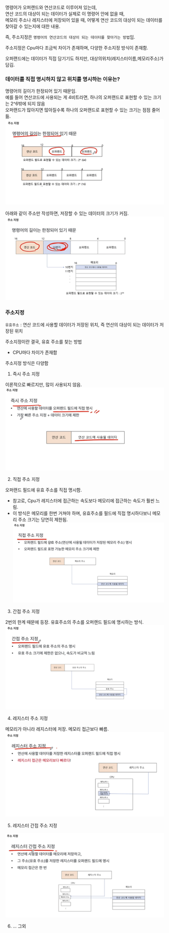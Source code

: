 명령어가 오퍼랜드와 연산코드로 이루어져 있는데,<br>
연산 코드의 대상이 되는 데이터가 실제로 이 명령어 안에 없을 때,<br>
메모리 주소나 레지스터에 저장되어 있을 때, 어떻게 연산 코드의 대상이 되는 데이터를 찾아갈 수 있는지에 대한 내용.

즉, 주소지정은 `명령어의 연산코드의 대상이 되는 데이터를 찾아가는 방법`임.

주소지정은 Cpu마다 조금씩 차이가 존재하며, 다양한 주소지정 방식이 존재함.

오퍼랜드에는 데이터가 직접 담기기도 하지만, 대상의위치(레지스터이름,메모리주소)가 담김.

### 데이터를 직접 명시하지 않고 위치를 명시하는 이유는?

명령어의 길이가 한정되어 있기 때문임.<br>
예를 들어 연산코드에 사용되는 게 4비트라면, 하나의 오퍼랜드로 표현할 수 있는 크기는 2^6밖에 되지 않음<br>
오퍼랜드가 많아지면 많아질수록 하나의 오퍼랜드로 표현할 수 있는 크기는 점점 줄어듦.
![Alt text](image-8.png)

아래와 같이 주소만 작성하면, 저장할 수 있는 데이터의 크기가 커짐.
![Alt text](image-9.png)

### 주소지정

`유효주소` : 연산 코드에 사용할 데이터가 저장된 위치, 즉 연산의 대상이 되는 데이터가 저장된 위치

주소지정이란 결국, 유효 주소를 찾는 방법

- CPU마다 차이가 존재함

주소지정 방식은 다양함

1. 즉시 주소 지정

이론적으로 빠르지만, 많이 사용되지 않음.
![Alt text](image-10.png)

2. 직접 주소 지정

오퍼랜드 필드에 유효 주소를 직접 명시함.

- 참고로, Cpu가 레지스터에 접근하는 속도보다 메모리에 접근하는 속도가 훨씬 느림.
- 이 방식은 메모리를 한번 거쳐야 하며, 유효주소를 필드에 직접 명시하다보니 메모리 주소 크기는 당연히 제한됨.
  ![Alt text](image-11.png)

3. 간접 주소 지정

2번의 한계 때문에 등장. 유효주소의 주소를 오퍼랜드 필드에 명시하는 방식.
![Alt text](image-12.png)

4. 레지스터 주소 지정

메모리가 아니라 레지스터에 저장. 메모리 접근보다 빠름.
![Alt text](image-13.png)

5. 레지스터 간접 주소 지정

![Alt text](image-14.png)

6. ... 그외
